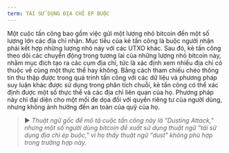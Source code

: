 ```yaml
---
term: TÁI SỬ DỤNG ĐỊA CHỈ ÉP BUỘC
---
```


Một cuộc tấn công bao gồm việc gửi một lượng nhỏ bitcoin đến một số lượng lớn các địa chỉ nhận. Mục tiêu của kẻ tấn công là buộc người nhận phải kết hợp những lượng nhỏ này với các UTXO khác. Sau đó, kẻ tấn công theo dõi các chuyển động trong tương lai của những lượng nhỏ bitcoin này, nhằm mục đích tạo ra các cụm địa chỉ, tức là xác định xem nhiều địa chỉ có thuộc về cùng một thực thể hay không. Bằng cách tham chiếu chéo thông tin thu thập được trong quá trình tấn công với các dữ liệu và phương pháp suy luận khác được sử dụng trong phân tích chuỗi, kẻ tấn công có thể xác định được một số thực thể và các địa chỉ liên quan của họ. Phương pháp này chỉ đại diện cho một mối đe dọa đối với quyền riêng tư của người dùng, nhưng không ảnh hưởng đến an toàn của quỹ của họ.

> ► *Thuật ngữ gốc để mô tả cuộc tấn công này là "Dusting Attack," nhưng một số người dùng bitcoin đề xuất sử dụng thuật ngữ "tái sử dụng địa chỉ ép buộc," vì họ thấy thuật ngữ "dust" không phù hợp trong trường hợp này.*